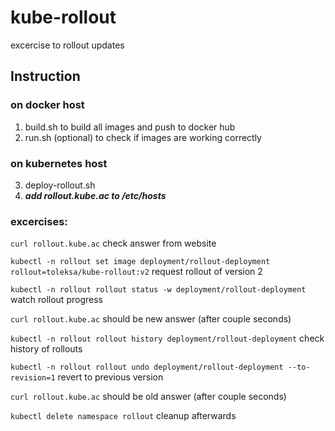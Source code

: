 # kube-rollout
excercise to rollout updates

## Instruction

### on docker host
1. build.sh to build all images and push to docker hub
2. run.sh (optional) to check if images are working correctly
### on kubernetes host
3. deploy-rollout.sh
4. ***add rollout.kube.ac to /etc/hosts***

### excercises:

```curl rollout.kube.ac``` check answer from website

```kubectl -n rollout set image deployment/rollout-deployment rollout=toleksa/kube-rollout:v2``` request rollout of version 2

```kubectl -n rollout rollout status -w deployment/rollout-deployment``` watch rollout progress

```curl rollout.kube.ac``` should be new answer (after couple seconds)

```kubectl -n rollout rollout history deployment/rollout-deployment``` check history of rollouts

```kubectl -n rollout rollout undo deployment/rollout-deployment --to-revision=1``` revert to previous version

```curl rollout.kube.ac``` should be old answer (after couple seconds)

```kubectl delete namespace rollout``` cleanup afterwards

